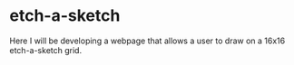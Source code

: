 # etch-a-sketch
Here I will be developing a webpage that allows a user to draw on a 16x16 etch-a-sketch grid. 

